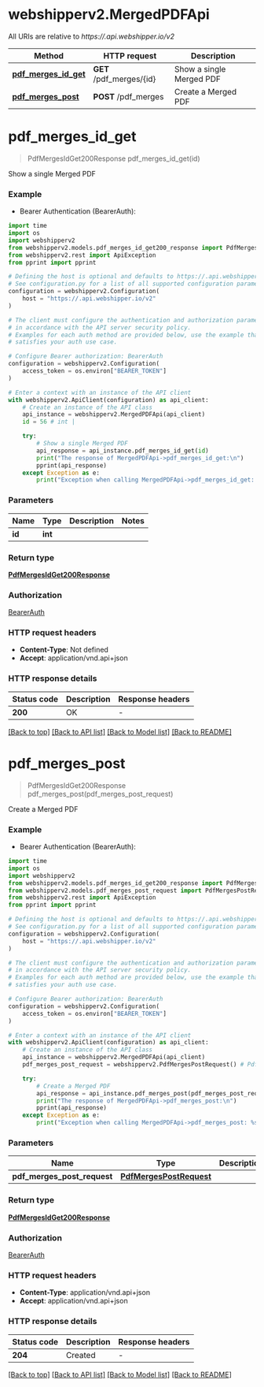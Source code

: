 # webshipperv2.MergedPDFApi

All URIs are relative to *https://.api.webshipper.io/v2*

Method | HTTP request | Description
------------- | ------------- | -------------
[**pdf_merges_id_get**](MergedPDFApi.md#pdf_merges_id_get) | **GET** /pdf_merges/{id} | Show a single Merged PDF
[**pdf_merges_post**](MergedPDFApi.md#pdf_merges_post) | **POST** /pdf_merges | Create a Merged PDF


# **pdf_merges_id_get**
> PdfMergesIdGet200Response pdf_merges_id_get(id)

Show a single Merged PDF

### Example

* Bearer Authentication (BearerAuth):
```python
import time
import os
import webshipperv2
from webshipperv2.models.pdf_merges_id_get200_response import PdfMergesIdGet200Response
from webshipperv2.rest import ApiException
from pprint import pprint

# Defining the host is optional and defaults to https://.api.webshipper.io/v2
# See configuration.py for a list of all supported configuration parameters.
configuration = webshipperv2.Configuration(
    host = "https://.api.webshipper.io/v2"
)

# The client must configure the authentication and authorization parameters
# in accordance with the API server security policy.
# Examples for each auth method are provided below, use the example that
# satisfies your auth use case.

# Configure Bearer authorization: BearerAuth
configuration = webshipperv2.Configuration(
    access_token = os.environ["BEARER_TOKEN"]
)

# Enter a context with an instance of the API client
with webshipperv2.ApiClient(configuration) as api_client:
    # Create an instance of the API class
    api_instance = webshipperv2.MergedPDFApi(api_client)
    id = 56 # int | 

    try:
        # Show a single Merged PDF
        api_response = api_instance.pdf_merges_id_get(id)
        print("The response of MergedPDFApi->pdf_merges_id_get:\n")
        pprint(api_response)
    except Exception as e:
        print("Exception when calling MergedPDFApi->pdf_merges_id_get: %s\n" % e)
```



### Parameters

Name | Type | Description  | Notes
------------- | ------------- | ------------- | -------------
 **id** | **int**|  | 

### Return type

[**PdfMergesIdGet200Response**](PdfMergesIdGet200Response.md)

### Authorization

[BearerAuth](../README.md#BearerAuth)

### HTTP request headers

 - **Content-Type**: Not defined
 - **Accept**: application/vnd.api+json

### HTTP response details
| Status code | Description | Response headers |
|-------------|-------------|------------------|
**200** | OK |  -  |

[[Back to top]](#) [[Back to API list]](../README.md#documentation-for-api-endpoints) [[Back to Model list]](../README.md#documentation-for-models) [[Back to README]](../README.md)

# **pdf_merges_post**
> PdfMergesIdGet200Response pdf_merges_post(pdf_merges_post_request)

Create a Merged PDF

### Example

* Bearer Authentication (BearerAuth):
```python
import time
import os
import webshipperv2
from webshipperv2.models.pdf_merges_id_get200_response import PdfMergesIdGet200Response
from webshipperv2.models.pdf_merges_post_request import PdfMergesPostRequest
from webshipperv2.rest import ApiException
from pprint import pprint

# Defining the host is optional and defaults to https://.api.webshipper.io/v2
# See configuration.py for a list of all supported configuration parameters.
configuration = webshipperv2.Configuration(
    host = "https://.api.webshipper.io/v2"
)

# The client must configure the authentication and authorization parameters
# in accordance with the API server security policy.
# Examples for each auth method are provided below, use the example that
# satisfies your auth use case.

# Configure Bearer authorization: BearerAuth
configuration = webshipperv2.Configuration(
    access_token = os.environ["BEARER_TOKEN"]
)

# Enter a context with an instance of the API client
with webshipperv2.ApiClient(configuration) as api_client:
    # Create an instance of the API class
    api_instance = webshipperv2.MergedPDFApi(api_client)
    pdf_merges_post_request = webshipperv2.PdfMergesPostRequest() # PdfMergesPostRequest | 

    try:
        # Create a Merged PDF
        api_response = api_instance.pdf_merges_post(pdf_merges_post_request)
        print("The response of MergedPDFApi->pdf_merges_post:\n")
        pprint(api_response)
    except Exception as e:
        print("Exception when calling MergedPDFApi->pdf_merges_post: %s\n" % e)
```



### Parameters

Name | Type | Description  | Notes
------------- | ------------- | ------------- | -------------
 **pdf_merges_post_request** | [**PdfMergesPostRequest**](PdfMergesPostRequest.md)|  | 

### Return type

[**PdfMergesIdGet200Response**](PdfMergesIdGet200Response.md)

### Authorization

[BearerAuth](../README.md#BearerAuth)

### HTTP request headers

 - **Content-Type**: application/vnd.api+json
 - **Accept**: application/vnd.api+json

### HTTP response details
| Status code | Description | Response headers |
|-------------|-------------|------------------|
**204** | Created |  -  |

[[Back to top]](#) [[Back to API list]](../README.md#documentation-for-api-endpoints) [[Back to Model list]](../README.md#documentation-for-models) [[Back to README]](../README.md)

